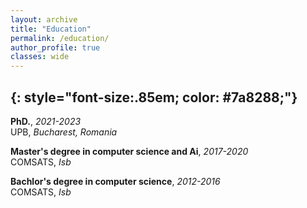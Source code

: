 ```yaml
---
layout: archive
title: "Education"
permalink: /education/
author_profile: true
classes: wide
---
```



{: style="font-size:.85em; color: #7a8288;"}
---
**PhD.**, *2021-2023*  
UPB, *Bucharest, Romania*

**Master's degree in computer science and Ai**, *2017-2020*  
COMSATS, *Isb*

**Bachlor's degree in computer science**, *2012-2016*  
COMSATS, *Isb*



